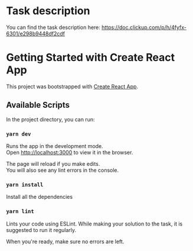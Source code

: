 # Task description

You can find the task description here:
https://doc.clickup.com/p/h/4fyfx-6301/e298b9448df2cdf

# Getting Started with Create React App

This project was bootstrapped with [Create React App](https://github.com/facebook/create-react-app).

## Available Scripts

In the project directory, you can run:

### `yarn dev`

Runs the app in the development mode.\
Open [http://localhost:3000](http://localhost:3000) to view it in the browser.

The page will reload if you make edits.\
You will also see any lint errors in the console.

### `yarn install`

Install all the dependencies

### `yarn lint`

Lints your code using ESLint.
While making your solution to the task, it is suggested to run it regularly.

When you're ready, make sure no errors are left.
